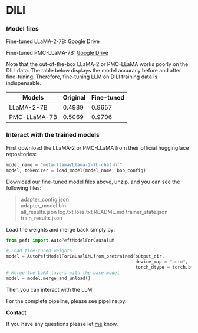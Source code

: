 # DILI

### Model files

Fine-tuned LLaMA-2-7B: [Google Drive](https://drive.google.com/file/d/1EpdKxjMgzRwirlnYCRzHIPzvRtNL_1mF/view?usp=sharing)

Fine-tuned PMC-LLaMA-7B: [Google Drive](https://drive.google.com/file/d/1OindsFxH83KTH7fNZwoXiK3wm_RP9qWH/view?usp=sharing)

Note that the out-of-the-box LLaMA-2 or PMC-LLaMA works poorly on the DILI data. The table below displays the model accuracy before and after fine-tuning. Therefore, fine-tuning LLM on DILI training data is indispensable.

|Models|Original|Fine-tuned|
|------|--------|----------|
|LLaMA-2-7B  |0.4989|0.9657|
|PMC-LLaMA-7B|0.5069|0.9706|

### Interact with the trained models

First download the LLaMA-2 or PMC-LLaMA from their official huggingface repositories:
```python
model_name = "meta-llama/Llama-2-7b-chat-hf"
model, tokenizer = load_model(model_name, bnb_config)
```
Download our fine-tuned model files above, unzip, and you can see the following files:
> adapter_config.json \
> adapter_model.bin \
> all_results.json
> log.txt
> loss.txt
> README.md
> trainer_state.json
> train_results.json

Load the weights and merge back simply by:
```python
from peft import AutoPeftModelForCausalLM

# Load fine-tuned weights
model = AutoPeftModelForCausalLM.from_pretrained(output_dir, 
                                                 device_map = "auto", 
                                                 torch_dtype = torch.bfloat16)
# Merge the LoRA layers with the base model
model = model.merge_and_unload()
```
Then you can interact with the LLM!

For the complete pipeline, please see pipeline.py.

**Contact**

If you have any questions please let [me](mailto:horsepurve@gmail.com) know.
